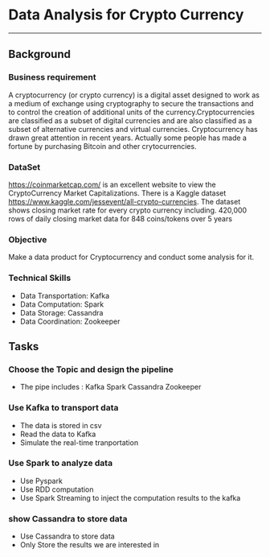 # Data Analysis for Crypto Currency
---
## Background
### Business requirement
A cryptocurrency (or crypto currency) is a digital asset designed to work as a medium of exchange using cryptography to secure the transactions and to control the creation of additional units of the currency.Cryptocurrencies are classified as a subset of digital currencies and are also classified as a subset of alternative currencies and virtual currencies. Cryptocurrency has drawn great attention
in recent years. Actually some people has made a fortune by purchasing Bitcoin and other crytocurrencies.

### DataSet
https://coinmarketcap.com/ is an excellent website to view the CryptoCurrency Market Capitalizations. 
There is a Kaggle dataset https://www.kaggle.com/jessevent/all-crypto-currencies. The dataset shows closing market rate for every crypto currency including.
420,000 rows of daily closing market data for 848 coins/tokens over 5 years

### Objective
Make a data product for Cryptocurrency and conduct some analysis for it.

### Technical Skills
* Data Transportation: Kafka
* Data Computation: Spark
* Data Storage: Cassandra
* Data Coordination: Zookeeper

## Tasks
### Choose the Topic and design the pipeline
* The pipe includes : Kafka Spark Cassandra Zookeeper
### Use Kafka to transport data
* The data is stored in csv
* Read the data to Kafka
* Simulate the real-time tranportation
### Use Spark to analyze data
* Use Pyspark
* Use RDD computation
* Use Spark Streaming to inject the computation results to the kafka
### show Cassandra to store data
* Use Cassandra to store data
* Only Store the results we are interested in

